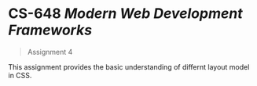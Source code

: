 # CS-648 _Modern Web Development Frameworks_

> Assignment 4

This assignment provides the basic understanding of differnt layout model in CSS.

